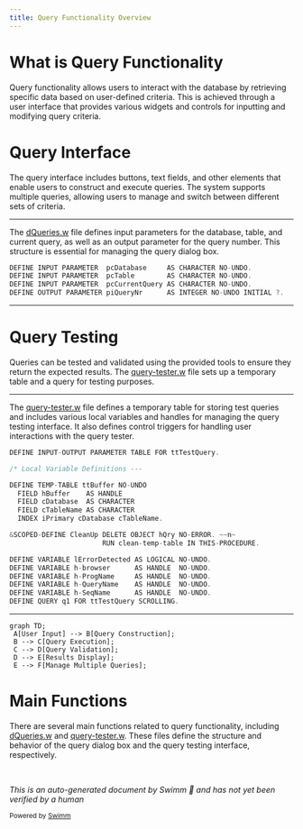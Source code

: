 ```yaml
---
title: Query Functionality Overview
---
```

# What is Query Functionality

Query functionality allows users to interact with the database by retrieving specific data based on user-defined criteria. This is achieved through a user interface that provides various widgets and controls for inputting and modifying query criteria.

# Query Interface

The query interface includes buttons, text fields, and other elements that enable users to construct and execute queries. The system supports multiple queries, allowing users to manage and switch between different sets of criteria.

<SwmSnippet path="/dQueries.w" line="17">

---

The <SwmPath>[dQueries.w](dQueries.w)</SwmPath> file defines input parameters for the database, table, and current query, as well as an output parameter for the query number. This structure is essential for managing the query dialog box.

```c
DEFINE INPUT PARAMETER  pcDatabase     AS CHARACTER NO-UNDO.
DEFINE INPUT PARAMETER  pcTable        AS CHARACTER NO-UNDO.
DEFINE INPUT PARAMETER  pcCurrentQuery AS CHARACTER NO-UNDO.
DEFINE OUTPUT PARAMETER piQueryNr      AS INTEGER NO-UNDO INITIAL ?.
```

---

</SwmSnippet>

# Query Testing

Queries can be tested and validated using the provided tools to ensure they return the expected results. The <SwmPath>[query-tester.w](query-tester.w)</SwmPath> file sets up a temporary table and a query for testing purposes.

<SwmSnippet path="/query-tester.w" line="19">

---

The <SwmPath>[query-tester.w](query-tester.w)</SwmPath> file defines a temporary table for storing test queries and includes various local variables and handles for managing the query testing interface. It also defines control triggers for handling user interactions with the query tester.

```c
DEFINE INPUT-OUTPUT PARAMETER TABLE FOR ttTestQuery.

/* Local Variable Definitions ---                                       */

DEFINE TEMP-TABLE ttBuffer NO-UNDO
  FIELD hBuffer    AS HANDLE
  FIELD cDatabase  AS CHARACTER
  FIELD cTableName AS CHARACTER
  INDEX iPrimary cDatabase cTableName.

&SCOPED-DEFINE CleanUp DELETE OBJECT hQry NO-ERROR. ~~n~
                       RUN clean-temp-table IN THIS-PROCEDURE.

DEFINE VARIABLE lErrorDetected AS LOGICAL NO-UNDO.
DEFINE VARIABLE h-browser      AS HANDLE  NO-UNDO.
DEFINE VARIABLE h-ProgName     AS HANDLE  NO-UNDO.
DEFINE VARIABLE h-QueryName    AS HANDLE  NO-UNDO.
DEFINE VARIABLE h-SeqName      AS HANDLE  NO-UNDO.
DEFINE QUERY q1 FOR ttTestQuery SCROLLING.
```

---

</SwmSnippet>

```mermaid
graph TD;
 A[User Input] --> B[Query Construction];
 B --> C[Query Execution];
 C --> D[Query Validation];
 D --> E[Results Display];
 E --> F[Manage Multiple Queries];
```

# Main Functions

There are several main functions related to query functionality, including <SwmPath>[dQueries.w](dQueries.w)</SwmPath> and <SwmPath>[query-tester.w](query-tester.w)</SwmPath>. These files define the structure and behavior of the query dialog box and the query testing interface, respectively.

&nbsp;

*This is an auto-generated document by Swimm 🌊 and has not yet been verified by a human*

<SwmMeta version="3.0.0" repo-id="Z2l0aHViJTNBJTNBRGF0YURpZ2dlciUzQSUzQVBBUFA5Mg==" repo-name="DataDigger"><sup>Powered by [Swimm](/)</sup></SwmMeta>
